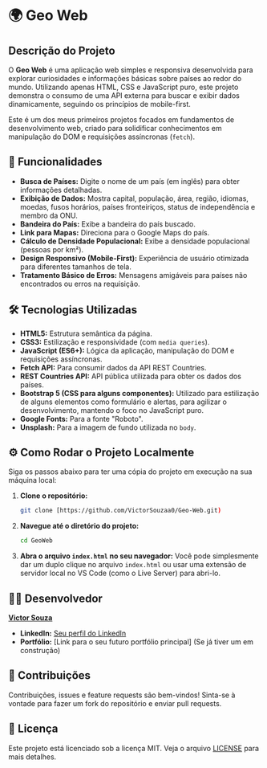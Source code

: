 # 🌍 Geo Web

## Descrição do Projeto

O **Geo Web** é uma aplicação web simples e responsiva desenvolvida para explorar curiosidades e informações básicas sobre países ao redor do mundo. Utilizando apenas HTML, CSS e JavaScript puro, este projeto demonstra o consumo de uma API externa para buscar e exibir dados dinamicamente, seguindo os princípios de mobile-first.

Este é um dos meus primeiros projetos focados em fundamentos de desenvolvimento web, criado para solidificar conhecimentos em manipulação do DOM e requisições assíncronas (`fetch`).

## 🚀 Funcionalidades

* **Busca de Países:** Digite o nome de um país (em inglês) para obter informações detalhadas.
* **Exibição de Dados:** Mostra capital, população, área, região, idiomas, moedas, fusos horários, países fronteiriços, status de independência e membro da ONU.
* **Bandeira do País:** Exibe a bandeira do país buscado.
* **Link para Mapas:** Direciona para o Google Maps do país.
* **Cálculo de Densidade Populacional:** Exibe a densidade populacional (pessoas por km²).
* **Design Responsivo (Mobile-First):** Experiência de usuário otimizada para diferentes tamanhos de tela.
* **Tratamento Básico de Erros:** Mensagens amigáveis para países não encontrados ou erros na requisição.

## 🛠️ Tecnologias Utilizadas

* **HTML5:** Estrutura semântica da página.
* **CSS3:** Estilização e responsividade (com `media queries`).
* **JavaScript (ES6+):** Lógica da aplicação, manipulação do DOM e requisições assíncronas.
* **Fetch API:** Para consumir dados da API REST Countries.
* **REST Countries API:** API pública utilizada para obter os dados dos países.
* **Bootstrap 5 (CSS para alguns componentes):** Utilizado para estilização de alguns elementos como formulário e alertas, para agilizar o desenvolvimento, mantendo o foco no JavaScript puro.
* **Google Fonts:** Para a fonte "Roboto".
* **Unsplash:** Para a imagem de fundo utilizada no `body`.

## ⚙️ Como Rodar o Projeto Localmente

Siga os passos abaixo para ter uma cópia do projeto em execução na sua máquina local:

1.  **Clone o repositório:**
    ```bash
    git clone [https://github.com/VictorSouzaa0/Geo-Web.git)
    ```
2.  **Navegue até o diretório do projeto:**
    ```bash
    cd GeoWeb
    ```
3.  **Abra o arquivo `index.html` no seu navegador:**
    Você pode simplesmente dar um duplo clique no arquivo `index.html` ou usar uma extensão de servidor local no VS Code (como o Live Server) para abri-lo.

## 🧑‍💻 Desenvolvedor

[**Victor Souza**](https://github.com/VictorSouzaa0)
* **LinkedIn:** [Seu perfil do LinkedIn](https://www.linkedin.com/in/SEU_PERFIL_LINKEDIN/)
* **Portfólio:** [Link para o seu futuro portfólio principal] (Se já tiver um em construção)

## 🤝 Contribuições

Contribuições, issues e feature requests são bem-vindos! Sinta-se à vontade para fazer um fork do repositório e enviar pull requests.

## 📝 Licença

Este projeto está licenciado sob a licença MIT. Veja o arquivo [LICENSE](LICENSE) para mais detalhes.

